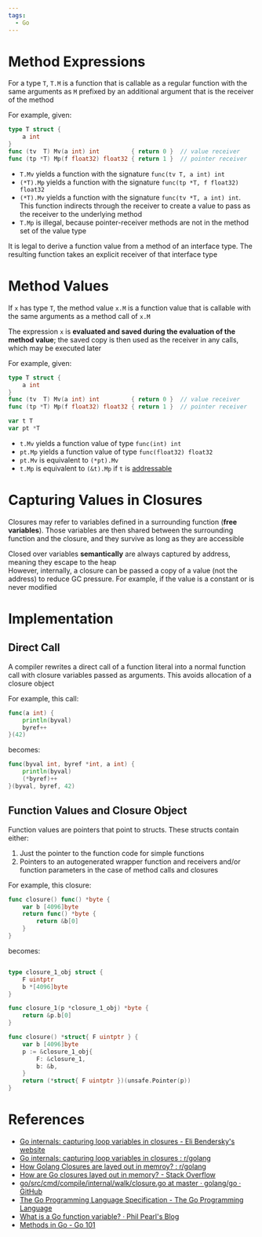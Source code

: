 ```yaml
---
tags:
  - Go
---
```


# Method Expressions

For a type `T`, `T.M` is a function that is callable as a regular function with the same arguments as `M` prefixed by an additional argument that is the receiver of the method

For example, given:

```go
type T struct {
	a int
}
func (tv  T) Mv(a int) int         { return 0 }  // value receiver
func (tp *T) Mp(f float32) float32 { return 1 }  // pointer receiver
```

- `T.Mv` yields a function with the signature `func(tv T, a int) int`
- `(*T).Mp` yields a function with the signature `func(tp *T, f float32) float32`
- `(*T).Mv` yields a function with the signature `func(tv *T, a int) int`. This function indirects through the receiver to create a value to pass as the receiver to the underlying method
- `T.Mp` is illegal, because pointer-receiver methods are not in the method set of the value type

It is legal to derive a function value from a method of an interface type. The resulting function takes an explicit receiver of that interface type

# Method Values

If `x` has type `T`, the method value `x.M` is a function value that is callable with the same arguments as a method call of `x.M`

The expression `x` is **evaluated and saved during the evaluation of the method value**; the saved copy is then used as the receiver in any calls, which may be executed later

For example, given:

```go
type T struct {
	a int
}
func (tv  T) Mv(a int) int         { return 0 }  // value receiver
func (tp *T) Mp(f float32) float32 { return 1 }  // pointer receiver

var t T
var pt *T
```

- `t.Mv` yields a function value of type `func(int) int`
- `pt.Mp` yields a function value of type `func(float32) float32`
- `pt.Mv` is equivalent to `(*pt).Mv`
- `t.Mp` is equivalent to `(&t).Mp` if `t` is [addressable](https://tip.golang.org/ref/spec#Address_operators)

# Capturing Values in Closures

Closures may refer to variables defined in a surrounding function (**free variables**). Those variables are then shared between the surrounding function and the closure, and they survive as long as they are accessible

Closed over variables **semantically** are always captured by address, meaning they escape to the heap  
However, internally, a closure can be passed a copy of a value (not the address) to reduce GC pressure. For example, if the value is a constant or is never modified

# Implementation

## Direct Call

A compiler rewrites a direct call of a function literal into a normal function call with closure variables passed as arguments. This avoids allocation of a closure object

For example, this call:

```go
func(a int) {
	println(byval)
	byref++
}(42)
```

becomes:

``` go
func(byval int, byref *int, a int) {
	println(byval)
	(*byref)++
}(byval, byref, 42)
```

## Function Values and Closure Object

Function values are pointers that point to structs. These structs contain either:

1. Just the pointer to the function code for simple functions
2. Pointers to an autogenerated wrapper function and receivers and/or function parameters in the case of method calls and closures

For example, this closure:

```go
func closure() func() *byte {
    var b [4096]byte
    return func() *byte {
        return &b[0]
    }
}
```

becomes:

```go

type closure_1_obj struct {
	F uintptr
	b *[4096]byte
}

func closure_1(p *closure_1_obj) *byte {
	return &p.b[0]
}

func closure() *struct{ F uintptr } {
	var b [4096]byte
	p := &closure_1_obj{
		F: &closure_1,
		b: &b,
	}
	return (*struct{ F uintptr })(unsafe.Pointer(p))
}
```

# References

- [Go internals: capturing loop variables in closures - Eli Bendersky's website](https://eli.thegreenplace.net/2019/go-internals-capturing-loop-variables-in-closures/)
- [Go internals: capturing loop variables in closures : r/golang](https://www.reddit.com/r/golang/comments/d6pwu1/go_internals_capturing_loop_variables_in_closures/)
- [How Golang Closures are layed out in memroy? : r/golang](https://www.reddit.com/r/golang/comments/on2vo9/how_golang_closures_are_layed_out_in_memroy/)
- [How are Go closures layed out in memory? - Stack Overflow](https://stackoverflow.com/questions/51489323/how-are-go-closures-layed-out-in-memory)
- [go/src/cmd/compile/internal/walk/closure.go at master · golang/go · GitHub](https://github.com/golang/go/blob/master/src/cmd/compile/internal/walk/closure.go)
- [The Go Programming Language Specification - The Go Programming Language](https://tip.golang.org/ref/spec#Method_values)
- [What is a Go function variable? · Phil Pearl's Blog](https://philpearl.github.io/post/functionpointers/)
- [Methods in Go - Go 101](https://go101.org/article/method.html)
